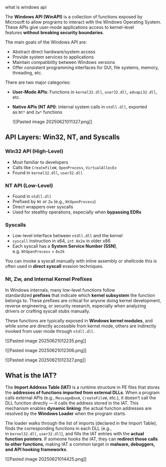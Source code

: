 
what is windows api

The **Windows API (WinAPI)** is a collection of functions exposed by Microsoft to allow programs to interact with the Windows Operating System. These APIs give user-mode applications access to kernel-level features **without breaking security boundaries**.

The main goals of the Windows API are:

- Abstract direct hardware/system access
- Provide system services to applications
- Maintain compatibility between Windows versions
- Offer consistent programming interfaces for GUI, file systems, memory, threading, etc.

There are two major categories:

- **User-Mode APIs**: Functions in `kernel32.dll`, `user32.dll`, `advapi32.dll`, etc.
- **Native APIs (NT API)**: Internal system calls in `ntdll.dll`, exported as `Nt*` and `Zw*` functions
  
  
  ![[Pasted image 20250621011327.png]]


## API Layers: Win32, NT, and Syscalls

### Win32 API (High-Level)

- Most familiar to developers
- Calls like `CreateFileW`, `OpenProcess`, `VirtualAllocEx`
- Found in `kernel32.dll`, `user32.dll`

### NT API (Low-Level)

- Found in `ntdll.dll`
- Prefixed by `Nt` or `Zw` (e.g., `NtOpenProcess`)
- Direct wrappers over syscalls
- Used for stealthy operations, especially when **bypassing EDRs**

### Syscalls

- Low-level interface between `ntdll.dll` and the kernel
- `syscall` instruction in x64, `int 0x2e` in older x86
- Each syscall has a **System Service Number (SSN)**, e.g. `NtOpenProcess` = `0x26`

You can invoke a syscall manually with inline assembly or shellcode this is often used in **direct syscall** evasion techniques.

### Nt, Zw, and Internal Kernel Prefixes

In Windows internals, many low-level functions follow standardized **prefixes** that indicate which **kernel subsystem** the function belongs to. These prefixes are critical for anyone doing kernel development, reverse engineering, or security research, especially when analyzing drivers or crafting syscall stubs manually.

These functions are typically exposed in **Windows kernel modules**, and while some are directly accessible from kernel mode, others are indirectly invoked from user mode through `ntdll.dll`.

![[Pasted image 20250621012235.png]]

![[Pasted image 20250621012306.png]]

![[Pasted image 20250621012327.png]]

## What is the IAT?

The **Import Address Table (IAT)** is a runtime structure in PE files that stores the **addresses of functions imported from external DLLs**. When a program calls external APIs (e.g., `MessageBoxA`, `CreateFileW`, etc.), it doesn’t call the DLL function directly — it calls the address stored in the IAT. This mechanism enables **dynamic linking**: the actual function addresses are resolved by the **Windows Loader** when the program starts.

The loader walks through the list of imports (declared in the Import Table), finds the corresponding functions in each DLL (e.g., in `kernel32.dll`, `user32.dll`), and fills the IAT entries with the **actual function pointers**. If someone hooks the IAT, they can **redirect those calls to other functions**, making IAT a common target in **malware, debuggers, and API hooking frameworks**.

![[Pasted image 20250621014425.png]]

